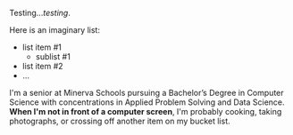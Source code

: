 Testing..._testing_.

Here is an imaginary list:
* list item #1
  * sublist #1
* list item #2
* ...

I'm a senior at Minerva Schools pursuing a Bachelor’s Degree in Computer Science with concentrations in Applied Problem Solving and Data Science. **When I'm not in front of a computer screen**, I'm probably cooking, taking photographs, or crossing off another item on my bucket list.

